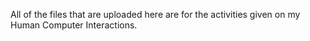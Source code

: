 All of the files that are uploaded here are for the activities given on my Human Computer Interactions.
